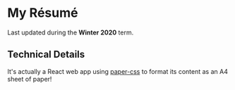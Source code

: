 # My Résumé

Last updated during the **Winter 2020** term.

## Technical Details

It's actually a React web app using [paper-css](https://github.com/cognitom/paper-css) to format its content as an A4 sheet of paper!
